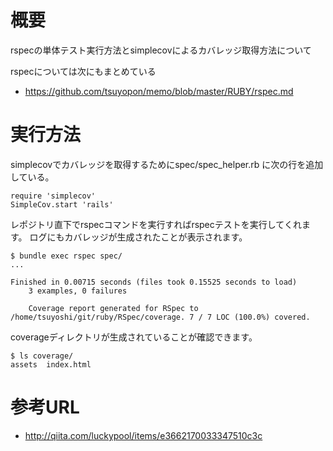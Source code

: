# 概要
rspecの単体テスト実行方法とsimplecovによるカバレッジ取得方法について

rspecについては次にもまとめている
- https://github.com/tsuyopon/memo/blob/master/RUBY/rspec.md 

# 実行方法

simplecovでカバレッジを取得するためにspec/spec_helper.rb に次の行を追加している。
```
require 'simplecov' 
SimpleCov.start 'rails'
```

レポジトリ直下でrspecコマンドを実行すればrspecテストを実行してくれます。
ログにもカバレッジが生成されたことが表示されます。
```
$ bundle exec rspec spec/
...

Finished in 0.00715 seconds (files took 0.15525 seconds to load)
	3 examples, 0 failures

	Coverage report generated for RSpec to /home/tsuyoshi/git/ruby/RSpec/coverage. 7 / 7 LOC (100.0%) covered.
```

coverageディレクトリが生成されていることが確認できます。
```
$ ls coverage/
assets	index.html
```

# 参考URL
- http://qiita.com/luckypool/items/e3662170033347510c3c
